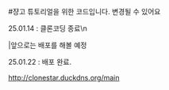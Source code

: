 #쟝고 튜토리얼을 위한 코드입니다. 변경될 수 있어요

25.01.14 : 클론코딩 종료\n

|앞으로는 배포를 해볼 예정

25.01.22 : 배포 완료.

http://clonestar.duckdns.org/main
